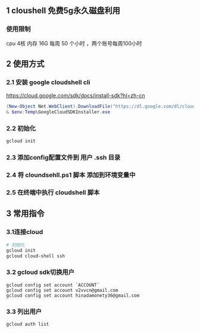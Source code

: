 ## 1 cloushell 免费5g永久磁盘利用
### 使用限制
cpu 4核 内存 16G
每周 50 个小时 ，两个账号每周100小时

## 2 使用方式

### 2.1 安装 google cloudshell cli

https://cloud.google.com/sdk/docs/install-sdk?hl=zh-cn

```powershell
(New-Object Net.WebClient).DownloadFile("https://dl.google.com/dl/cloudsdk/channels/rapid/", "$env:Temp\GoogleCloudSDKInstaller.exe")
& $env:Temp\GoogleCloudSDKInstaller.exe
```

### 2.2 初始化
```sh
gcloud init 
```

### 2.3 添加config配置文件到 用户 .ssh 目录
### 2.4 将 cloundsehll.ps1 脚本 添加到环境变量中
### 2.5 在终端中执行 cloudshell 脚本



## 3 常用指令
### 3.1连接cloud
```sh
# 初始化
gcloud init 
gcloud cloud-shell ssh
```
### 3.2 gcloud sdk切换用户
```shell
gcloud config set account `ACCOUNT`
gcloud config set account v2vvcn@gmail.com
gcloud config set account hinadamonety36@gmail.com
```

### 3.3 列出用户
```sh
gcloud auth list
```
